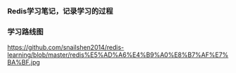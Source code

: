 ### Redis学习笔记，记录学习的过程

### 学习路线图

https://github.com/snailshen2014/redis-learning/blob/master/redis%E5%AD%A6%E4%B9%A0%E8%B7%AF%E7%BA%BF.jpg

